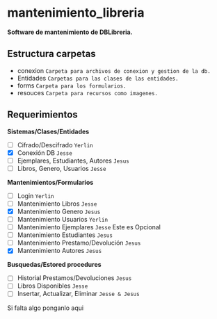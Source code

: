 # mantenimiento_libreria

**Software de mantenimiento de DBLibreria.**

## Estructura carpetas

- conexion `Carpeta para archivos de conexion y gestion de la db.`
- Entidades 	`Carpetas para las clases de las entidades.`
- forms		`Carpeta para los formularios.`
- resouces	`Carpeta para recursos como imagenes.`

## Requerimientos

**Sistemas/Clases/Entidades**
* [ ] Cifrado/Descifrado `Yerlin`
* [X] Conexión DB `Jesse`
* [ ] Ejemplares, Estudiantes, Autores `Jesus`
* [ ] Libros, Genero, Usuarios `Jesse` 

**Mantenimientos/Formularios**
* [ ] Login `Yerlin`
* [ ] Mantenimiento Libros `Jesse`
* [X] Mantenimiento Genero `Jesus`
* [ ] Mantenimiento Usuarios `Yerlin`
* [ ] Mantenimiento Ejemplares `Jesse` Este es Opcional
* [ ] Mantenimiento Estudiantes `Jesus`
* [ ] Mantenimiento Prestamo/Devolución `Jesus`
* [X] Mantenimiento Autores `Jesus`

**Busquedas/Estored procedures**
* [ ] Historial Prestamos/Devoluciones `Jesus`
* [ ] Libros Disponibles `Jesse`
* [ ] Insertar, Actualizar, Eliminar `Jesse & Jesus`

Si falta algo ponganlo aqui
